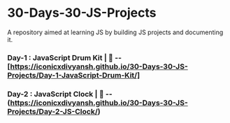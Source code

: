 # 30-Days-30-JS-Projects
A repository aimed at learning JS by building JS projects and documenting it.

### Day-1 : JavaScript Drum Kit  |  🔗 -- [https://iconicxdivyansh.github.io/30-Days-30-JS-Projects/Day-1-JavaScript-Drum-Kit/]
### Day-2 : JavaScript Clock  |  🔗 -- (https://iconicxdivyansh.github.io/30-Days-30-JS-Projects/Day-2-JS-Clock/)
